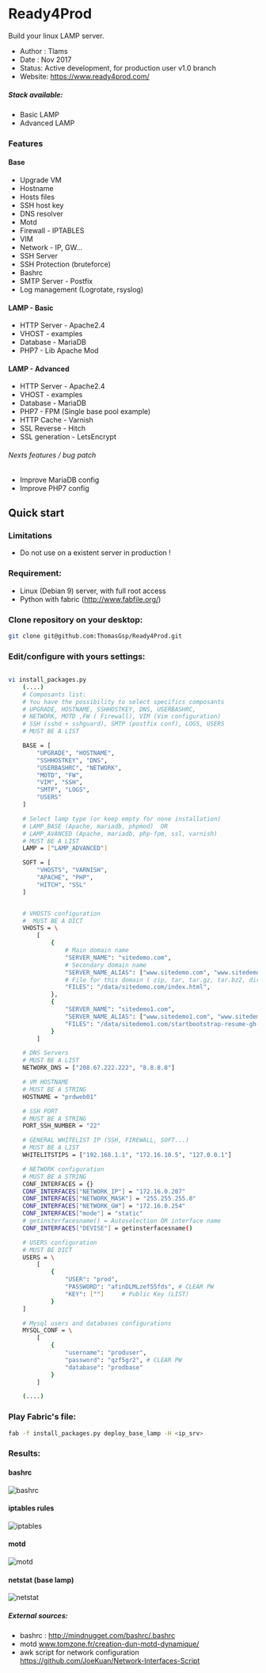 # Ready4Prod

Build your linux LAMP server.

* Author : Tlams
* Date : Nov 2017
* Status: Active development, for production user v1.0 branch
* Website: https://www.ready4prod.com/


##### Stack available:
* Basic LAMP
* Advanced LAMP

### Features

#### Base
* Upgrade VM
* Hostname
* Hosts files
* SSH host key
* DNS resolver
* Motd
* Firewall - IPTABLES
* VIM
* Network - IP, GW...
* SSH Server
* SSH Protection (bruteforce)
* Bashrc
* SMTP Server - Postfix
* Log management (Logrotate, rsyslog)

#### LAMP - Basic
* HTTP Server - Apache2.4
* VHOST - examples
* Database - MariaDB
* PHP7 - Lib Apache Mod

#### LAMP - Advanced
* HTTP Server - Apache2.4
* VHOST - examples
* Database - MariaDB
* PHP7 - FPM (Single base pool example)
* HTTP Cache - Varnish
* SSL Reverse - Hitch
* SSL generation - LetsEncrypt

###### Nexts features / bug patch
* Improve MariaDB config
* Improve PHP7 config

## Quick start

### Limitations
* Do not use on a existent server in production !

### Requirement:
* Linux (Debian 9) server, with full root access
* Python with fabric (http://www.fabfile.org/)


### Clone repository on your desktop:
``` bash
git clone git@github.com:ThomasGsp/Ready4Prod.git
```

### Edit/configure with yours settings:
``` bash

vi install_packages.py
    (....)
    # Composants list:
    # You have the possibility to select specifics composants
    # UPGRADE, HOSTNAME, SSHHOSTKEY, DNS, USERBASHRC,
    # NETWORK, MOTD ,FW ( Firewall), VIM (Vim configuration)
    # SSH (sshd + sshguard), SMTP (postfix conf), LOGS, USERS
    # MUST BE A LIST

    BASE = [
        "UPGRADE", "HOSTNAME",
        "SSHHOSTKEY", "DNS",
        "USERBASHRC", "NETWORK",
        "MOTD", "FW",
        "VIM", "SSH",
        "SMTP", "LOGS",
        "USERS"
    ]

    # Select lamp type (or keep empty for none installation)
    # LAMP_BASE (Apache, mariadb, phpmod)  OR
    # LAMP_AVANCED (Apache, mariadb, php-fpm, ssl, varnish)
    # MUST BE A LIST
    LAMP = ["LAMP_ADVANCED"]

    SOFT = [
        "VHOSTS", "VARNISH",
        "APACHE", "PHP",
        "HITCH", "SSL"
    ]


    # VHOSTS configuration
    #  MUST BE A DICT
    VHOSTS = \
        [
            {
                # Main domain name
                "SERVER_NAME": "sitedemo.com",
                # Secondary domain name
                "SERVER_NAME_ALIAS": ["www.sitedemo.com", "www.sitedemo.fr"],
                # File for this domain ( zip, tar, tar.gz, tar.bz2, direct files)
                "FILES": "/data/sitedemo.com/index.html",
            },
            {
                "SERVER_NAME": "sitedemo1.com",
                "SERVER_NAME_ALIAS": ["www.sitedemo1.com", "www.sitedemo1.fr"],
                "FILES": "/data/sitedemo1.com/startbootstrap-resume-gh-pages.zip"
            }
        ]

    # DNS Servers
    # MUST BE A LIST
    NETWORK_DNS = ["208.67.222.222", "8.8.8.8"]

    # VM HOSTNAME
    # MUST BE A STRING
    HOSTNAME = "prdweb01"

    # SSH PORT
    # MUST BE A STRING
    PORT_SSH_NUMBER = "22"

    # GENERAL WHITELIST IP (SSH, FIREWALL, SOFT...)
    # MUST BE A LIST
    WHITELITSTIPS = ["192.168.1.1", "172.16.10.5", "127.0.0.1"]

    # NETWORK configuration
    # MUST BE A STRING
    CONF_INTERFACES = {}
    CONF_INTERFACES["NETWORK_IP"] = "172.16.0.207"
    CONF_INTERFACES["NETWORK_MASK"] = "255.255.255.0"
    CONF_INTERFACES["NETWORK_GW"] = "172.16.0.254"
    CONF_INTERFACES["mode"] = "static"
    # getinsterfacesname() = Autoselection OR interface name
    CONF_INTERFACES["DEVISE"] = getinsterfacesname()

    # USERS configuration
    # MUST BE DICT
    USERS = \
        [
            {
                "USER": "prod",
                "PASSWORD": "afinDLMLzef55fds", # CLEAR PW
                "KEY": [""]     # Public Key (LIST)
            }
    ]

    # Mysql users and databases configurations
    MYSQL_CONF = \
        [
            {
                "username": "produser",
                "password": "qzf5gr2", # CLEAR PW
                "database": "prodbase"
            }
        ]

    (....)

```

### Play Fabric's file:
``` bash
fab -f install_packages.py deploy_base_lamp -H <ip_srv>
```



### Results:
#### bashrc 
![bashrc](./img/lamp_base_bashrc.png)
#### iptables rules 
![iptables](./img/lamp_base_iptables.png)
#### motd
![motd](./img/lamp_base_motd.png)
#### netstat (base lamp)
![netstat](./img/lamp_base_netstat.png)


##### External sources:
* bashrc : http://mindnugget.com/bashrc/.bashrc
* motd www.tomzone.fr/creation-dun-motd-dynamique/
* awk script for network configuration https://github.com/JoeKuan/Network-Interfaces-Script
